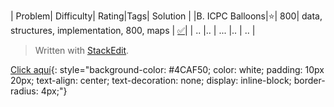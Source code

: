 

|  Problem|  Difficulty|  Rating|Tags| Solution |
|B. ICPC Balloons|:star:| 800| data, structures, implementation, 800, maps | [:white_check_mark:](https://github.com/LuizIgnacio2002/codeforces-solutions/blob/main/B/B.%20ICPC%20Balloons.cpp)|
| .. |..  | ... |.. | .. |


> Written with [StackEdit](https://stackedit.io/).

[Click aquí](https://www.example.com){: style="background-color: #4CAF50; color: white; padding: 10px 20px; text-align: center; text-decoration: none; display: inline-block; border-radius: 4px;"}
